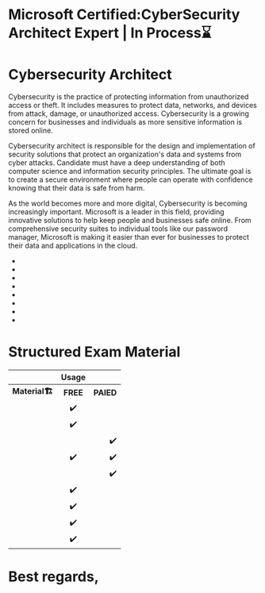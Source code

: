 # Microsoft Certified:CyberSecurity Architect Expert | In Process⌛


# Cybersecurity Architect
Cybersecurity is the practice of protecting information from unauthorized access or theft. It includes measures to protect data, networks, and devices from attack, damage, or unauthorized access. Cybersecurity is a growing concern for businesses and individuals as more sensitive information is stored online.

Cybersecurity architect is responsible for the design and implementation of security solutions that protect an organization's data and systems from cyber attacks. 
Candidate must have a deep understanding of both computer science and information security principles. The ultimate goal is to create a secure environment where people can operate with confidence knowing that their data is safe from harm.


As the world becomes more and more digital, Cybersecurity is becoming increasingly important. Microsoft is a leader in this field, providing innovative solutions to help keep people and businesses safe online. From comprehensive security suites to individual tools like our password manager, Microsoft is making it easier than ever for businesses to protect their data and applications in the cloud.


- []() 
- []() 
- []() 
- []() 
- []() 
- []() 
- []() 
- []() 

# Structured Exam Material

|                      |  Usage    |     |
|:--------             |    :--------:| --------:|
| <b>Material<b>🏗️    |  <b>FREE<b>   |     <b>PAIED<b> |
|                      |  ✔️          |                 |
| []()                 |  ✔️          |                 |
|  []()                |               |           ✔️   |
|  []()                |   ✔️         |            ✔️   |
|  []()                |               |           ✔️   |
|   []()               |  ✔️          |                 |
|   []()               |  ✔️          |                 |
|   []()               |  ✔️          |                 |
|   []()               |  ✔️          |                 |




# Best regards,
